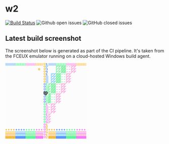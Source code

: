 # w2

[![Build Status](https://dev.azure.com/hxlnt/w2/_apis/build/status/hxlnt.w2?branchName=master)](https://dev.azure.com/hxlnt/w2/_build/latest?definitionId=1&branchName=master) ![Github open issues](https://img.shields.io/github/issues/hxlnt/w2.svg) ![GitHub closed issues](https://img.shields.io/github/issues-closed/hxlnt/w2.svg)

## Latest build screenshot

The screenshot below is generated as part of the CI pipeline. It's taken from the FCEUX emulator running on a cloud-hosted Windows build agent.

![Latest screenshot](build/screenshot.png)